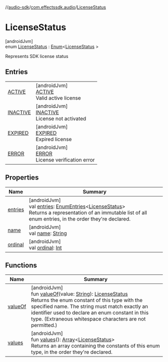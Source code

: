 //[audio-sdk](../../../index.md)/[com.effectssdk.audio](../index.md)/[LicenseStatus](index.md)

# LicenseStatus

[androidJvm]\
enum [LicenseStatus](index.md) : [Enum](https://kotlinlang.org/api/core/kotlin-stdlib/kotlin/-enum/index.html)&lt;[LicenseStatus](index.md)
&gt;

Represents SDK license status

## Entries

|                                       |                                                                                |
|---------------------------------------|--------------------------------------------------------------------------------|
| [ACTIVE](-a-c-t-i-v-e/index.md)       | [androidJvm]<br>[ACTIVE](-a-c-t-i-v-e/index.md)<br>Valid active license        |
| [INACTIVE](-i-n-a-c-t-i-v-e/index.md) | [androidJvm]<br>[INACTIVE](-i-n-a-c-t-i-v-e/index.md)<br>License not activated |
| [EXPIRED](-e-x-p-i-r-e-d/index.md)    | [androidJvm]<br>[EXPIRED](-e-x-p-i-r-e-d/index.md)<br>Expired license          |
| [ERROR](-e-r-r-o-r/index.md)          | [androidJvm]<br>[ERROR](-e-r-r-o-r/index.md)<br>License verification error     |

## Properties

| Name                                                                                                                        | Summary                                                                                                                                                                                                                                                                             |
|-----------------------------------------------------------------------------------------------------------------------------|-------------------------------------------------------------------------------------------------------------------------------------------------------------------------------------------------------------------------------------------------------------------------------------|
| [entries](entries.md)                                                                                                       | [androidJvm]<br>val [entries](entries.md): [EnumEntries](https://kotlinlang.org/api/core/kotlin-stdlib/kotlin.enums/-enum-entries/index.html)&lt;[LicenseStatus](index.md)&gt;<br>Returns a representation of an immutable list of all enum entries, in the order they're declared. |
| [name](../../com.effectssdk.audio.pipeline/-latency-mode/-p-l-a-y-b-a-c-k/index.md#-372974862%2FProperties%2F1159088794)    | [androidJvm]<br>val [name](../../com.effectssdk.audio.pipeline/-latency-mode/-p-l-a-y-b-a-c-k/index.md#-372974862%2FProperties%2F1159088794): [String](https://kotlinlang.org/api/core/kotlin-stdlib/kotlin/-string/index.html)                                                     |
| [ordinal](../../com.effectssdk.audio.pipeline/-latency-mode/-p-l-a-y-b-a-c-k/index.md#-739389684%2FProperties%2F1159088794) | [androidJvm]<br>val [ordinal](../../com.effectssdk.audio.pipeline/-latency-mode/-p-l-a-y-b-a-c-k/index.md#-739389684%2FProperties%2F1159088794): [Int](https://kotlinlang.org/api/core/kotlin-stdlib/kotlin/-int/index.html)                                                        |

## Functions

| Name                   | Summary                                                                                                                                                                                                                                                                                                                                                                             |
|------------------------|-------------------------------------------------------------------------------------------------------------------------------------------------------------------------------------------------------------------------------------------------------------------------------------------------------------------------------------------------------------------------------------|
| [valueOf](value-of.md) | [androidJvm]<br>fun [valueOf](value-of.md)(value: [String](https://kotlinlang.org/api/core/kotlin-stdlib/kotlin/-string/index.html)): [LicenseStatus](index.md)<br>Returns the enum constant of this type with the specified name. The string must match exactly an identifier used to declare an enum constant in this type. (Extraneous whitespace characters are not permitted.) |
| [values](values.md)    | [androidJvm]<br>fun [values](values.md)(): [Array](https://kotlinlang.org/api/core/kotlin-stdlib/kotlin/-array/index.html)&lt;[LicenseStatus](index.md)&gt;<br>Returns an array containing the constants of this enum type, in the order they're declared.                                                                                                                          |